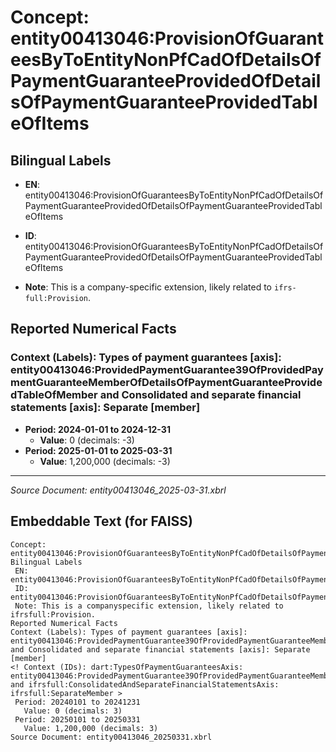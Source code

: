# Concept: entity00413046:ProvisionOfGuaranteesByToEntityNonPfCadOfDetailsOfPaymentGuaranteeProvidedOfDetailsOfPaymentGuaranteeProvidedTableOfItems

## Bilingual Labels
- **EN**: entity00413046:ProvisionOfGuaranteesByToEntityNonPfCadOfDetailsOfPaymentGuaranteeProvidedOfDetailsOfPaymentGuaranteeProvidedTableOfItems

- **ID**: entity00413046:ProvisionOfGuaranteesByToEntityNonPfCadOfDetailsOfPaymentGuaranteeProvidedOfDetailsOfPaymentGuaranteeProvidedTableOfItems
- **Note**: This is a company-specific extension, likely related to `ifrs-full:Provision`.

## Reported Numerical Facts

### **Context (Labels): Types of payment guarantees [axis]: entity00413046:ProvidedPaymentGuarantee39OfProvidedPaymentGuaranteeMemberOfDetailsOfPaymentGuaranteeProvidedTableOfMember and Consolidated and separate financial statements [axis]: Separate [member]**
<!-- Context (IDs): dart:TypesOfPaymentGuaranteesAxis: entity00413046:ProvidedPaymentGuarantee39OfProvidedPaymentGuaranteeMemberOfDetailsOfPaymentGuaranteeProvidedTableOfMember and ifrs-full:ConsolidatedAndSeparateFinancialStatementsAxis: ifrs-full:SeparateMember -->
- **Period: 2024-01-01 to 2024-12-31**
  - **Value**: 0 (decimals: -3)
- **Period: 2025-01-01 to 2025-03-31**
  - **Value**: 1,200,000 (decimals: -3)

---
*Source Document: entity00413046_2025-03-31.xbrl*
## Embeddable Text (for FAISS)
```text
Concept: entity00413046:ProvisionOfGuaranteesByToEntityNonPfCadOfDetailsOfPaymentGuaranteeProvidedOfDetailsOfPaymentGuaranteeProvidedTableOfItems
Bilingual Labels
 EN: entity00413046:ProvisionOfGuaranteesByToEntityNonPfCadOfDetailsOfPaymentGuaranteeProvidedOfDetailsOfPaymentGuaranteeProvidedTableOfItems
 ID: entity00413046:ProvisionOfGuaranteesByToEntityNonPfCadOfDetailsOfPaymentGuaranteeProvidedOfDetailsOfPaymentGuaranteeProvidedTableOfItems
 Note: This is a companyspecific extension, likely related to ifrsfull:Provision.
Reported Numerical Facts
Context (Labels): Types of payment guarantees [axis]: entity00413046:ProvidedPaymentGuarantee39OfProvidedPaymentGuaranteeMemberOfDetailsOfPaymentGuaranteeProvidedTableOfMember and Consolidated and separate financial statements [axis]: Separate [member]
<! Context (IDs): dart:TypesOfPaymentGuaranteesAxis: entity00413046:ProvidedPaymentGuarantee39OfProvidedPaymentGuaranteeMemberOfDetailsOfPaymentGuaranteeProvidedTableOfMember and ifrsfull:ConsolidatedAndSeparateFinancialStatementsAxis: ifrsfull:SeparateMember >
 Period: 20240101 to 20241231
   Value: 0 (decimals: 3)
 Period: 20250101 to 20250331
   Value: 1,200,000 (decimals: 3)
Source Document: entity00413046_20250331.xbrl
```